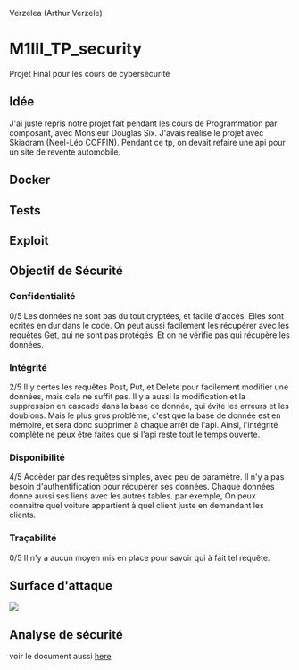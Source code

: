 Verzelea (Arthur Verzele)

# M1III_TP_security
Projet Final pour les cours de cybersécurité

## Idée
J'ai juste repris notre projet fait pendant les cours de Programmation par composant, avec Monsieur Douglas Six.
J'avais realise le projet avec Skiadram (Neel-Léo COFFIN).
Pendant ce tp, on devait refaire une api pour un site de revente automobile.

## Docker

## Tests

## Exploit

## Objectif de Sécurité
### Confidentialité
0/5
Les données ne sont pas du tout cryptées, et facile d'accès.
Elles sont écrites en dur dans le code. On peut aussi facilement les récupérer avec les requêtes Get, qui ne sont pas protégés.
Et on ne vérifie pas qui récupère les données.

### Intégrité
2/5
Il y certes les requêtes Post, Put, et Delete pour facilement modifier une données, mais cela ne suffit pas.
Il y a aussi la modification et la suppression en cascade dans la base de donnée, qui évite les erreurs et les doublons.
Mais le plus gros problème, c'est que la base de donnée est en mémoire, et sera donc supprimer à chaque arrêt de l'api.
Ainsi, l'intégrité complète ne peux être faites que si l'api reste tout le temps ouverte.

### Disponibilité
4/5
Accèder par des requêtes simples, avec peu de paramètre.
Il n'y a pas besoin d'authentification pour récupèrer ses données.
Chaque données donne aussi ses liens avec les autres tables.
par exemple, On peux connaitre quel voiture appartient à quel client juste en demandant les clients.

### Traçabilité
0/5
Il n'y a aucun moyen mis en place pour savoir qui à fait tel requête.

## Surface d'attaque
[![](https://mermaid.ink/img/eyJjb2RlIjoiZ3JhcGggVERcbkEoRG9ja2VyKSAtLT4gQihTcHJpbmctYm9vdClcbkIgLS0-IEMoUmVxdcOqdGVzIEh0dHApXG5DIC0tPiBFKEdldClcbkMgLS0-IEYoUG9zdClcbkMgLS0-IEcoUHV0KVxuQyAtLT4gSChEZWxldGUpXG5CIC0tPiBEKEJhc2UgZGUgZG9ubsOpZSlcbkQgLS0-IEsoSW5qZWN0aW9uIFNRTClcbiIsIm1lcm1haWQiOnsidGhlbWUiOiJkZWZhdWx0In0sInVwZGF0ZUVkaXRvciI6ZmFsc2V9)](https://mermaid-js.github.io/mermaid-live-editor/#/edit/eyJjb2RlIjoiZ3JhcGggVERcbkEoRG9ja2VyKSAtLT4gQihTcHJpbmctYm9vdClcbkIgLS0-IEMoUmVxdcOqdGVzIEh0dHApXG5DIC0tPiBFKEdldClcbkMgLS0-IEYoUG9zdClcbkMgLS0-IEcoUHV0KVxuQyAtLT4gSChEZWxldGUpXG5CIC0tPiBEKEJhc2UgZGUgZG9ubsOpZSlcbkQgLS0-IEsoSW5qZWN0aW9uIFNRTClcbiIsIm1lcm1haWQiOnsidGhlbWUiOiJkZWZhdWx0In0sInVwZGF0ZUVkaXRvciI6ZmFsc2V9)
## Analyse de sécurité
voir le document aussi [here](Excel_Surface-Attaque.pdf)
